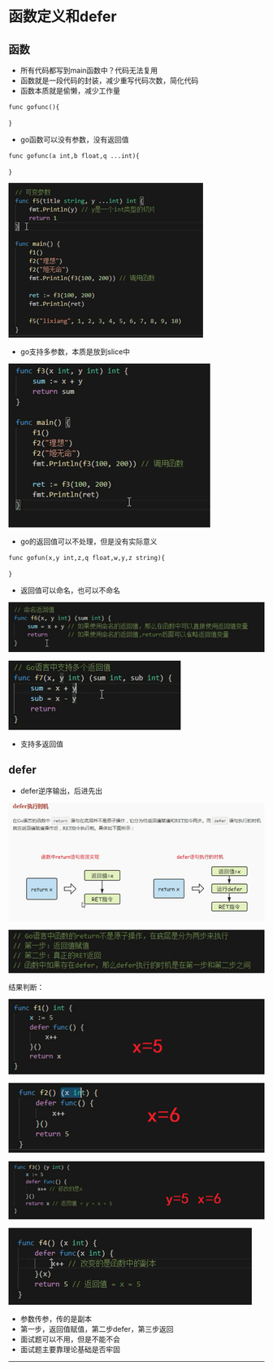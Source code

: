 # 函数定义和defer

## 函数

* 所有代码都写到main函数中？代码无法复用
* 函数就是一段代码的封装，减少重写代码次数，简化代码
* 函数本质就是偷懒，减少工作量

```
func gofunc(){

}
```

* go函数可以没有参数，没有返回值

```
func gofunc(a int,b float,q ...int){

}
```

![20201024_110934_56](image/20201024_110934_56.png)

* go支持多参数，本质是放到slice中

![20201024_110650_84](image/20201024_110650_84.png)

* go的返回值可以不处理，但是没有实际意义

```
func gofun(x,y int,z,q float,w,y,z string){

}
```

* 返回值可以命名，也可以不命名

![20201024_111157_44](image/20201024_111157_44.png)

![20201024_111301_80](image/20201024_111301_80.png)

* 支持多返回值




## defer

* defer逆序输出，后进先出

![20201019_225835_68](image/20201019_225835_68.png)

![20201024_112138_93](image/20201024_112138_93.png)

结果判断：

![20201024_112214_89](image/20201024_112214_89.png)

![20201024_112952_22](image/20201024_112952_22.png)

![20201024_113104_67](image/20201024_113104_67.png)

![20201024_113138_38](image/20201024_113138_38.png)

* 参数传参，传的是副本
* 第一步，返回值赋值，第二步defer，第三步返回
* 面试题可以不用，但是不能不会
* 面试题主要靠理论基础是否牢固








---
